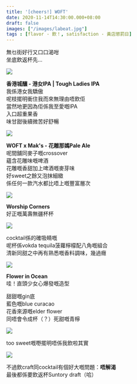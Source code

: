 ```yaml
---
title: '[cheers!] WOFT'
date: 2020-11-14T14:30:00.000+08:00
draft: false
images: ["/images/labeat.jpg"]
tags : [flavor - 飲！, satisfaction - 黃店懲罰日]
---
```

 
無乜街好行又口口渴咁  
坐底飲返杯先...

![](/images/woft1.jpg)

**香港城釀 - 港女IPA | Tough Ladies IPA**  
我係港女我驕傲  
呢枝擺明衝住我而來無理由唔飲佢  
當然地更因為佢係我至愛嘅IPA  
入口超重果香  
味甘甜後續微苦好舒暢  

![](/images/woft2.jpg)

**WOFT x Mak's - 花雕那媽Pale Ale**  
呢間舖同麥子嘅crossover  
蘊含花雕味嘅啤酒  
花雕嘅香甜加上啤酒嘅麥芽味  
好sweet之餘又泡抹細緻  
係任何一款汽水都比唔上嘅豐富層次  

![](/images/woft.jpg)

**Worship Corners**  
好正嘅萬壽無疆杯杯  

![](/images/woft3.jpg)

cocktail係的確吸睛嘅  
呢杯係vokda tequila菠蘿檸檬配八角嘅組合  
清新同甜之中再有熟悉嘅香料調味，幾過癮  

![](/images/woft4.jpg)

**Flower in Ocean**  
哇！直頭少女心爆發嘅造型  
  
甜甜嘅gin底  
藍色嘅blue curacao  
花香來源嘅elder flower  
同唔會令成杯（？）死甜嘅青檸  

![](/images/woft5.jpg)

too sweet嘅嘢擺明唔係我飲啦其實

![](/images/woft6.jpg)

不過飲craft同cocktail有個好大嘅問題：**唔解渴**  
最後都係要飲返杯Suntory draft（哈）
